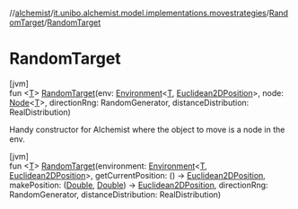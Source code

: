 //[alchemist](../../../index.md)/[it.unibo.alchemist.model.implementations.movestrategies](../index.md)/[RandomTarget](index.md)/[RandomTarget](-random-target.md)

# RandomTarget

[jvm]\
fun <[T](index.md)> [RandomTarget](-random-target.md)(env: [Environment](../../it.unibo.alchemist.model.interfaces/-environment/index.md)<[T](index.md), [Euclidean2DPosition](../../it.unibo.alchemist.model.implementations.positions/-euclidean2-d-position/index.md)>, node: [Node](../../it.unibo.alchemist.model.interfaces/-node/index.md)<[T](index.md)>, directionRng: RandomGenerator, distanceDistribution: RealDistribution)

Handy constructor for Alchemist where the object to move is a node in the env.

[jvm]\
fun <[T](index.md)> [RandomTarget](-random-target.md)(environment: [Environment](../../it.unibo.alchemist.model.interfaces/-environment/index.md)<[T](index.md), [Euclidean2DPosition](../../it.unibo.alchemist.model.implementations.positions/-euclidean2-d-position/index.md)>, getCurrentPosition: () -> [Euclidean2DPosition](../../it.unibo.alchemist.model.implementations.positions/-euclidean2-d-position/index.md), makePosition: ([Double](https://kotlinlang.org/api/latest/jvm/stdlib/kotlin/-double/index.html), [Double](https://kotlinlang.org/api/latest/jvm/stdlib/kotlin/-double/index.html)) -> [Euclidean2DPosition](../../it.unibo.alchemist.model.implementations.positions/-euclidean2-d-position/index.md), directionRng: RandomGenerator, distanceDistribution: RealDistribution)
